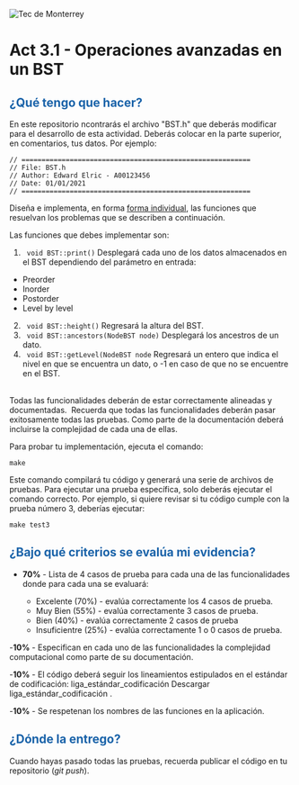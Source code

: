 ![Tec de Monterrey](images/logotecmty.png)

# Act 3.1 - Operaciones avanzadas en un BST

## <span style="color: rgb(26, 99, 169);">¿Qué tengo que hacer?</span>

En este repositorio ncontrarás el archivo "BST.h" que deberás modificar para el desarrollo de esta actividad. Deberás colocar en la parte superior, en comentarios, tus datos. Por ejemplo:

```
// =========================================================
// File: BST.h
// Author: Edward Elric - A00123456
// Date: 01/01/2021
// =========================================================
```

Diseña e implementa, en forma <span style="text-decoration-line: underline;">forma individual</span>, las funciones que resuelvan los problemas que se describen a continuación.

Las funciones que debes implementar son:

1. ` void BST::print()`
   Desplegará cada uno de los datos almacenados en el BST dependiendo del parámetro en entrada:

- Preorder
- Inorder
- Postorder
- Level by level

2. ` void BST::height()`
   Regresará la altura del BST.
3. ` void BST::ancestors(NodeBST node)`
   Desplegará los ancestros de un dato.
4. ` void BST::getLevel(NodeBST node`
   Regresará un entero que indica el nivel en que se encuentra un dato, o -1 en caso de que no se encuentre en el BST.

<br>Todas las funcionalidades deberán de estar correctamente alineadas y documentadas.&nbsp; Recuerda que todas las funcionalidades deberán pasar exitosamente todas las pruebas. Como parte de la documentación deberá incluirse la complejidad de cada una de ellas.

Para probar tu implementación, ejecuta el comando:

```
make
```

Este comando compilará tu código y generará una serie de archivos de pruebas. Para ejecutar una prueba específica, solo deberás ejecutar el comando correcto. Por ejemplo, si quiere revisar si tu código cumple con la prueba número 3, deberías ejecutar:

```
make test3
```

## <span style="color: rgb(26, 99, 169);">**¿Bajo qué criterios se evalúa mi evidencia?**</span>

- **70%** - Lista de 4 casos de prueba para cada una de las funcionalidades donde para cada una se evaluará:

  - Excelente (70%) - evalúa correctamente los 4 casos de prueba.
  - Muy Bien (55%) - evalúa correctamente 3 casos de prueba.
  - Bien (40%) - evalúa correctamente 2 casos de prueba
  - Insuficientre (25%) - evalúa correctamente 1 o 0 casos de prueba.

-**10%** - Especifican en cada uno de las funcionalidades la complejidad computacional como parte de su documentación.

-**10%** - El código deberá seguir los lineamientos estipulados en el estándar de codificación: liga_estándar_codificación Descargar liga_estándar_codificación .

-**10%** - Se respetenan los nombres de las funciones en la aplicación.

## <span style="color: rgb(26, 99, 169);">**¿Dónde la entrego?**</span>

Cuando hayas pasado todas las pruebas, recuerda publicar el código en tu repositorio (_git push_).
